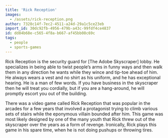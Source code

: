 ```yaml
---
title: 'Rick Reception'
images:
  - /assets/rick-reception.png
author: 7328c14f-7ec2-4511-a24d-29a1c5ce23eb
import_id: 30dc92fb-4956-479b-a43c-99fdf4ce4837
id: dd84b68e-c565-4f8a-b667-af45bb08c69c
tags:
  - people
  - sports-games
---
```

Rick Reception is the security guard for [The Adobe Skyscraper] lobby. He specializes in being able to twist people’s arms in funny ways and then walk them in any direction he wants while they wince and tip-toe ahead of him. He always wears a vest and no shirt as his uniform, and he has exceptional hearing. He is a man of few words. If you have business in the skyscraper then he will treat you cordially, but if you are a hang-around, he will promptly escort you out of the building.

There was a video game called Rick Reception that was popular in the arcades for a few years that involved a protagonist trying to climb various sets of stairs while the eponymous villain bounded after him. This game was most likely designed by one of the many youth that Rick threw out of the skyscraper over the years as a form of revenge. Ironically, Rick plays this game in his spare time, when he is not doing pushups or throwing tires.